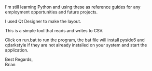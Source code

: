 I'm still learning Python and using these as reference guides for any employment opportunities and future projects.

I used Qt Designer to make the layout.

This is a simple tool that reads and writes to CSV.

Click on run.bat to run the program, the bat file will install pyside6 and qdarkstyle if they are not already installed on your system and start the application.

Best Regards,<br/>
Brian
